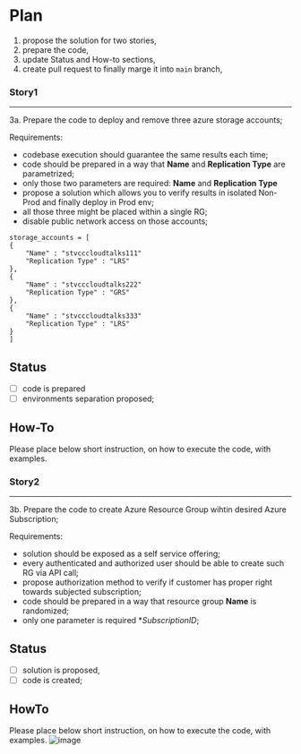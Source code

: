 # Plan
1. propose the solution for two stories, 
2. prepare the code, 
3. update Status and How-to sections,
4. create pull request to finally marge it into `main` branch,

### Story1
---
3a. Prepare the code to  deploy and remove three azure storage accounts;

Requirements:
- codebase execution should guarantee the same results each time;
- code should be prepared in a way that **Name** and **Replication Type** are parametrized;
- only those two parameters are required: **Name** and **Replication Type**
- propose a solution which allows you to verify results in isolated Non-Prod and finally deploy in Prod env;
- all those three might be placed within a single RG;
- disable public network access on those accounts;

```
storage_accounts = [
{
    "Name" : "stvcccloudtalks111"
    "Replication Type" : "LRS"
},
{
    "Name" : "stvcccloudtalks222"
    "Replication Type" : "GRS"
},
{
    "Name" : "stvcccloudtalks333"
    "Replication Type" : "LRS"
}
]
```

## Status
- [ ] code is prepared
- [ ] environments separation proposed;

## How-To
Please place below short instruction, on how to execute the code, with examples.

### Story2
---
3b. Prepare the code to create Azure Resource Group wihtin desired Azure Subscription;

Requirements:
- solution should be exposed as a self service offering;
- every authenticated and authorized user should be able to create such RG via API call;
- propose authorization method to verify if customer has proper right towards subjected subscription;
- code should be prepared in a way that  resource group **Name** is randomized;
- only one parameter is required **SubscriptionID*;

## Status
- [ ] solution is proposed,
- [ ] code is created;

## HowTo
Please place below short instruction, on how to execute the code, with examples.
![image](https://user-images.githubusercontent.com/81424793/228811697-8088b50e-36c6-4c4a-99f3-da455e16425a.png)
